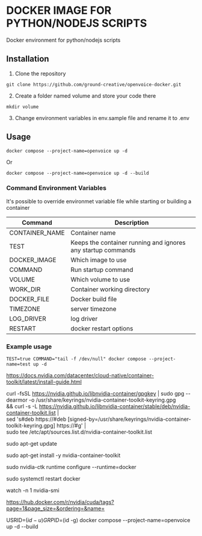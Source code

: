 # DOCKER IMAGE FOR PYTHON/NODEJS SCRIPTS

Docker environment for python/nodejs scripts

## Installation

1) Clone the repository
```
git clone https://github.com/ground-creative/openvoice-docker.git
```
2) Create a folder named volume and store your code there
```
mkdir volume
```

3) Change environment variables in env.sample file and rename it to .env

## Usage

```
docker compose --project-name=openvoice up -d
```
Or
```
docker compose --project-name=openvoice up -d --build
```
### Command Environment Variables

It's possible to override environmet variable file while starting or building a container

| Command | Description |
| ------------- | ------------- |
| CONTAINER_NAME | Container name |
| TEST | Keeps the container running and ignores any startup commands |
| DOCKER_IMAGE | Which image to use |
| COMMAND | Run startup command |
| VOLUME | Which volume to use |
| WORK_DIR | Container working directory |
| DOCKER_FILE | Docker build file |
| TIMEZONE | server timezone |
| LOG_DRIVER | log driver |
| RESTART | docker restart options |

### Example usage
```
TEST=true COMMAND="tail -f /dev/null" docker compose --project-name=test up -d
```

https://docs.nvidia.com/datacenter/cloud-native/container-toolkit/latest/install-guide.html

curl -fsSL https://nvidia.github.io/libnvidia-container/gpgkey | sudo gpg --dearmor -o /usr/share/keyrings/nvidia-container-toolkit-keyring.gpg \
  && curl -s -L https://nvidia.github.io/libnvidia-container/stable/deb/nvidia-container-toolkit.list | \
    sed 's#deb https://#deb [signed-by=/usr/share/keyrings/nvidia-container-toolkit-keyring.gpg] https://#g' | \
    sudo tee /etc/apt/sources.list.d/nvidia-container-toolkit.list

sudo apt-get update

sudo apt-get install -y nvidia-container-toolkit

sudo nvidia-ctk runtime configure --runtime=docker

sudo systemctl restart docker


watch -n 1 nvidia-smi


https://hub.docker.com/r/nvidia/cuda/tags?page=1&page_size=&ordering=&name=


USRID=$(id -u) GRPID=$(id -g) docker compose --project-name=openvoice up -d --build
